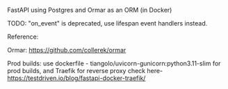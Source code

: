 FastAPI using Postgres and Ormar as an ORM (in Docker)

TODO:
"on_event" is deprecated, use lifespan event handlers instead.

Reference:

Ormar:
https://github.com/collerek/ormar

Prod builds:
use dockerfile - tiangolo/uvicorn-gunicorn:python3.11-slim for prod builds, and Traefik for reverse proxy
check here- https://testdriven.io/blog/fastapi-docker-traefik/